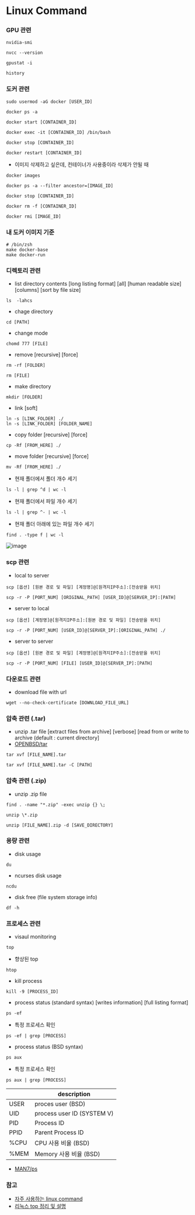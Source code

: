 # Linux Command

### GPU 관련
```
nvidia-smi
```

```
nvcc --version
```

```
gpustat -i
```

```
history
```

### 도커 관련
```
sudo usermod -aG docker [USER_ID]
```

```
docker ps -a
```

```
docker start [CONTAINER_ID]
```

```
docker exec -it [CONTAINER_ID] /bin/bash
```

```
docker stop [CONTAINER_ID]
```

```
docker restart [CONTAINER_ID]
```

- 이미지 삭제하고 싶은데, 컨테이너가 사용중이라 삭제가 안될 때
```
docker images
```
```
docker ps -a --filter ancestor=[IMAGE_ID]
```
```
docker stop [CONTAINER_ID]
```
```
docker rm -f [CONTAINER_ID]
```
```
docker rmi [IMAGE_ID]
```

### 내 도커 이미지 기준
```
# /bin/zsh 
make docker-base
make docker-run
```

### 디렉토리 관련
- list directory contents [long listing format] [all] [human readable size] [columns] [sort by file size]
```
ls  -lahcs
```

- chage directory
```
cd [PATH]
```

- change mode
```
chomd 777 [FILE]
```

- remove [recursive] [force]
```
rm -rf [FOLDER]
```

```
rm [FILE]
```

- make directory
```
mkdir [FOLDER]
```

- link [soft]
```
ln -s [LINK_FOLDER] ./
ln -s [LINK_FOLDER] [FOLDER_NAME]
```

- copy folder [recursive] [force]
```
cp -Rf [FROM_HERE] ./
```

- move folder [recursive] [force]
```
mv -Rf [FROM_HERE] ./
```

- 현재 폴더에서 폴더 개수 세기
```
ls -l | grep ^d | wc -l
```
- 현재 폴더에서 파일 개수 세기
```
ls -l | grep ^- | wc -l
```
- 현재 폴더 아래에 있는 파일 개수 세기
```
find . -type f | wc -l
```

![image](https://user-images.githubusercontent.com/41139770/169214773-ff61ad7e-e287-48e6-9e45-1e37315359e9.png)


### scp 관련
- local to server
```
scp [옵션] [원본 경로 및 파일] [계정명]@[원격지IP주소]:[전송받을 위치] 
```
```
scp -r -P [PORT_NUM] [ORIGINAL_PATH] [USER_ID]@[SERVER_IP]:[PATH]
```

- server to local
```
scp [옵션] [계정명]@[원격지IP주소]:[원본 경로 및 파일] [전송받을 위치]
```
```
scp -r -P [PORT_NUM] [USER_ID]@[SERVER_IP]:[ORIGINAL_PATH] ./
```
- server to server
```
scp [옵션] [원본 경로 및 파일] [계정명]@[원격지IP주소]:[전송받을 위치]
```
```
scp -r -P [PORT_NUM] [FILE] [USER_ID]@[SERVER_IP]:[PATH]
```

### 다운로드 관련
- download file with url
```
wget --no-check-certificate [DOWNLOAD_FILE_URL]
```

### 압축 관련 (.tar)

- unzip .tar file [extract files from archive] [verbose] [read from or write to archive (default : current directory]
- [OPENBSD/tar](http://man.openbsd.org/tar)
```
tar xvf [FILE_NAME].tar
```
```
tar xvf [FILE_NAME].tar -C [PATH]
```

### 압축 관련 (.zip)

- unzip .zip file
```
find . -name "*.zip" -exec unzip {} \;
```
```
unzip \*.zip
```
```
unzip [FILE_NAME].zip -d [SAVE_DIRECTORY]
```

### 용량 관련
- disk usage
```
du
```

- ncurses disk usage
```
ncdu
```
- disk free (file system storage info)
```
df -h
```


### 프로세스 관련
- visaul monitoring
```
top
```

- 향상된 top
```
htop
```

- kill process
```
kill -9 [PROCESS_ID]
```

- process status (standard syntax) [writes information] [full listing format] 
```
ps -ef
```
- 특정 프로세스 확인 
```
ps -ef | grep [PROCESS]
```
- process status (BSD syntax)
```
ps aux
```
- 특정 프로세스 확인 
```
ps aux | grep [PROCESS]
```

|  | description |
| --- | --- |
| USER | proces user (BSD) |
| UID | process user ID (SYSTEM V) | 
| PID | Process ID |
| PPID | Parent Process ID |
| %CPU | CPU 사용 비율 (BSD) |
| %MEM | Memory 사용 비율 (BSD) |

- [MAN7/ps](https://man7.org/linux/man-pages/man1/ps.1.html)



### 참고
- [자주 사용하는 linux command](https://koos808.tistory.com/89)
- [리눅스 top 정리 및 설명](https://zzsza.github.io/development/2018/07/18/linux-top/)
